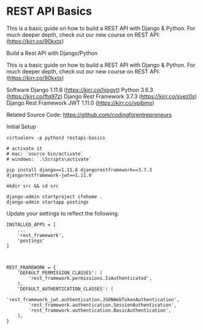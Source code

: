 # REST API Basics

This is a basic guide on how to build a REST API with Django &amp; Python. For much deeper depth, check out our new course on REST API: (https://kirr.co/90kxtx)


Build a Rest API with Django/Python

This is a basic guide on how to build a REST API with Django & Python. For much deeper depth, check out our new course on REST API: (https://kirr.co/90kxtx)


Software
Django 1.11.8 (https://kirr.co/hjogvt)
Python 3.6.3 (https://kirr.co/ftq97z)
Django Rest Framework 3.7.3 (https://kirr.co/svez0s)
Django Rest Framework JWT 1.11.0 (https://kirr.co/vpibmo)

Related Source Code: https://github.com/codingforentrepreneurs


Initial Setup
```
virtualenv -p python3 restapi-basics

# activate it 
# mac: `source bin/activate`
# windows: `.\Scripts\activate`

pip install django==1.11.8 djangorestframework==3.7.3 djangorestframework-jwt==1.11.0

mkdir src && cd src

django-admin startproject cfehome .
django-admin startapp postings
```



Update your settings to reflect the following:

```
INSTALLED_APPS = [
    ...
    'rest_framework',
    'postings'
]



REST_FRAMEWORK = {
    'DEFAULT_PERMISSION_CLASSES': (
        'rest_framework.permissions.IsAuthenticated',
    ),
    'DEFAULT_AUTHENTICATION_CLASSES': (
        'rest_framework_jwt.authentication.JSONWebTokenAuthentication',
        'rest_framework.authentication.SessionAuthentication',
        'rest_framework.authentication.BasicAuthentication',
    ),
}
```







